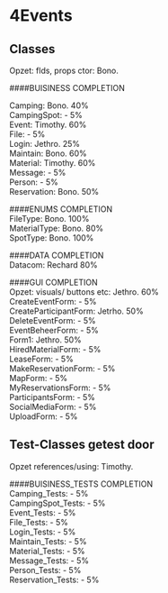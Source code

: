 # 4Events


## Classes
Opzet: flds, props ctor:        Bono.

####BUISINESS                                                         COMPLETION
  
Camping:                        Bono.                                 40%   
CampingSpot:                    -                                      5%   
Event:                          Timothy.                              60%   
File:                           -                                      5%   
Login:                          Jethro.                               25%   
Maintain:                       Bono.                                 60%   
Material:                       Timothy.                              60%   
Message:                        -                                      5%   
Person:                         -                                      5%   
Reservation:                    Bono.                                 50%   

####ENUMS                                                             COMPLETION  
FileType:                       Bono.                                 100%  
MaterialType:                   Bono.                                  80%  
SpotType:                       Bono.                                 100%  

####DATA                                                              COMPLETION  
Datacom:                        Rechard                               80%   

####GUI                                                               COMPLETION  
Opzet: visuals/ buttons etc:    Jethro.                               60%   
CreateEventForm:                -                                      5%   
CreateParticipantForm:          Jetrho.                               50%   
DeleteEventForm:                -                                      5%   
EventBeheerForm:                -                                      5%   
Form1:                          Jethro.                               50%   
HiredMaterialForm:              -                                      5%   
LeaseForm:                      -                                      5%   
MakeReservationForm:            -                                      5%   
MapForm:                        -                                      5%   
MyReservationsForm:             -                                      5%   
ParticipantsForm:               -                                      5%   
SocialMediaForm:                -                                      5%   
UploadForm:                     -                                      5%   

## Test-Classes getest door
Opzet references/using:         Timothy.  

####BUISINESS_TESTS                                                   COMPLETION  
Camping_Tests:                  -                                      5%   
CampingSpot_Tests:              -                                      5%   
Event_Tests:                    -                                      5%   
File_Tests:                     -                                      5%   
Login_Tests:                    -                                      5%   
Maintain_Tests:                 -                                      5%   
Material_Tests:                 -                                      5%   
Message_Tests:                  -                                      5%   
Person_Tests:                   -                                      5%   
Reservation_Tests:              -                                      5%   

